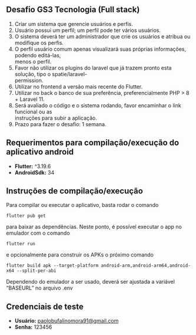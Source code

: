 ## Desafio GS3 Tecnologia (Full stack)

1.  Criar um sistema que gerencie usuários e perfis.
2.  Usuário possui um perfil; um perfil pode ter vários usuários.
3.  O sistema deverá ter um administrador que crie os usuários e atribua ou modifique os perfis.
4.  O perfil usuário comum apenas visualizará suas próprias informações, podendo editá-las,  
    menos o perfil.
5.  Favor não utilizar os plugins do laravel que já trazem pronto esta solução, tipo o spatie/laravel-  
    permission.
6.  Utilizar no frontend a versão mais recente do Flutter.
7.  Utilizar no back o banco de sua preferência, preferencialmente PHP > 8 + Laravel 11.
8.  Será avaliado o código e o sistema rodando, favor encaminhar o link funcional ou as  
    instruções para subir a aplicação.
9.  Prazo para fazer o desafio: 1 semana.

## Requerimentos para compilação/execução do aplicativo android

*   **Flutter:** ^3.19.6
*   **AndroidSdk:** 34

## Instruções de compilação/execução

Para compilar ou executar o aplicativo, basta rodar o comando

```plaintext
flutter pub get
```

para baixar as dependências. Neste ponto, é possível executar o app no emulador com o comando

```plaintext
flutter run
```

e opcionalmente para construir os APKs o próximo comando

```plaintext
flutter build apk --target-platform android-arm,android-arm64,android-x64 --split-per-abi
```

Dependendo do emulador a ser usado, deverá ser ajustada a variável “BASEURL” no arquivo .env

## Credenciais de teste

*   **Usuário:** paolobufalinomora91@gmail.com
*   **Senha:** 123456
